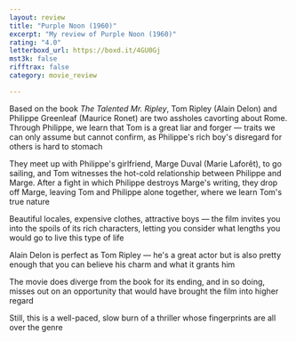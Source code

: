 ```yaml
---
layout: review
title: "Purple Noon (1960)"
excerpt: "My review of Purple Noon (1960)"
rating: "4.0"
letterboxd_url: https://boxd.it/4GU0Gj
mst3k: false
rifftrax: false
category: movie_review

---
```


Based on the book <i>The Talented Mr. Ripley</i>, Tom Ripley (Alain Delon) and Philippe Greenleaf (Maurice Ronet) are two assholes cavorting about Rome. Through Philippe, we learn that Tom is a great liar and forger — traits we can only assume but cannot confirm, as Philippe's rich boy's disregard for others is hard to stomach

They meet up with Philippe's girlfriend, Marge Duval (Marie Laforêt), to go sailing, and Tom witnesses the hot-cold relationship between Philippe and Marge. After a fight in which Philippe destroys Marge's writing, they drop off Marge, leaving Tom and Philippe alone together, where we learn Tom's true nature

Beautiful locales, expensive clothes, attractive boys — the film invites you into the spoils of its rich characters, letting you consider what lengths you would go to live this type of life

Alain Delon is perfect as Tom Ripley — he's a great actor but is also pretty enough that you can believe his charm and what it grants him

The movie does diverge from the book for its ending, and in so doing, misses out on an opportunity that would have brought the film into higher regard

Still, this is a well-paced, slow burn of a thriller whose fingerprints are all over the genre